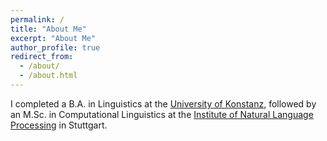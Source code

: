 ```yaml
---
permalink: /
title: "About Me"
excerpt: "About Me"
author_profile: true
redirect_from: 
  - /about/
  - /about.html
---
```


I completed a B.A. in Linguistics at the [University of Konstanz](https://www.uni-konstanz.de/en/), followed by an M.Sc. in Computational Linguistics at the [Institute of Natural Language Processing](https://www.ims.uni-stuttgart.de/en/) in Stuttgart. 
